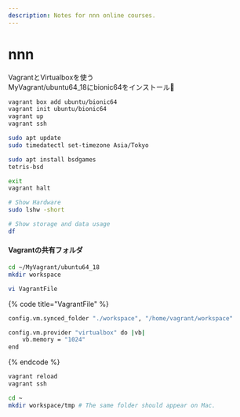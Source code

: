 ```yaml
---
description: Notes for nnn online courses.
---
```


# nnn

VagrantとVirtualboxを使う  
MyVagrant/ubuntu64\_18にbionic64をインストール

```bash
vagrant box add ubuntu/bionic64
vagrant init ubuntu/bionic64
vagrant up
vagrant ssh

sudo apt update
sudo timedatectl set-timezone Asia/Tokyo

sudo apt install bsdgames
tetris-bsd

exit
vagrant halt

```

```bash
# Show Hardware
sudo lshw -short

# Show storage and data usage
df
```

#### Vagrantの共有フォルダ

```bash
cd ~/MyVagrant/ubuntu64_18
mkdir workspace

vi VagrantFile
```

{% code title="VagrantFile" %}
```bash
config.vm.synced_folder "./workspace", "/home/vagrant/workspace"

config.vm.provider "virtualbox" do |vb|
    vb.memory = "1024"
end
```
{% endcode %}

```bash
vagrant reload
vagrant ssh

cd ~
mkdir workspace/tmp # The same folder should appear on Mac.
```





